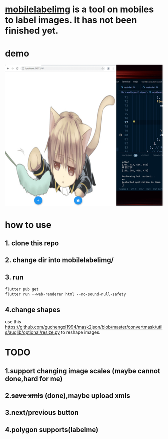 # [mobilelabelimg](./mobilelabelimg/lib/main.dart) is a  tool on mobiles to label images. It has not been finished yet.

# demo

![image](./imgs/mobileLabelImg.gif)

# how to use

## 1. clone this repo

## 2. change dir into mobilelabelimg/

## 3. run 

    flutter pub get
    flutter run --web-renderer html --no-sound-null-safety

## 4.change shapes

use this  https://github.com/guchengxi1994/mask2json/blob/master/convertmask/utils/auglib/optional/resize.py to reshape images.

# TODO

## 1.support changing image scales (maybe cannot done,hard for me)

## 2.~~save xmls~~ (done),maybe upload xmls 

## 3.next/previous button

## 4.polygon supports(labelme)